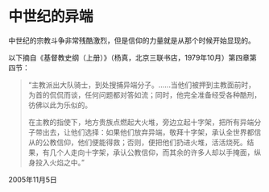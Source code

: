 # 中世纪的异端

中世纪的宗教斗争非常残酷激烈，但是信仰的力量就是从那个时候开始显现的。

以下摘自《基督教史纲（上册）》（杨真，北京三联书店，1979年10月）第四章第四节：

> “主教派出大队骑士，到处搜捕异端分子。......当他们被押到主教面前时，为首的侃侃而谈，任何问题都对答如流；同时，他完全准备经受各种酷刑，彷佛以此为乐似的。
> 
> 在主教的指使下，地方贵族点燃起大火堆，旁边立起十字架，把所有异端分子带出去，让他们选择：如果他们放弃异端，敬拜十字架，承认全世界都信从的公教信仰，他们便能得救；否则，便把他们扔进火堆，活活烧死。结果，有几个人走向十字架，承认公教信仰，而其余的许多人却以手掩面，纵身投入火焰之中。”

2005年11月5日
